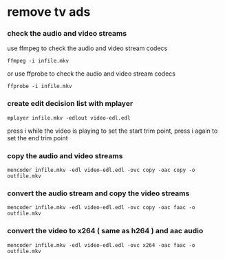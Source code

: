 # remove tv ads


### check the audio and video streams

use ffmpeg to check the audio and video stream codecs

	ffmpeg -i infile.mkv

or use ffprobe to check the audio and video stream codecs

	ffprobe -i infile.mkv

### create edit decision list with mplayer

	mplayer infile.mkv -edlout video-edl.edl

press i while the video is playing to set the start trim point,
press i again to set the end trim point

### copy the audio and video streams
	mencoder infile.mkv -edl video-edl.edl -ovc copy -oac copy -o outfile.mkv

### convert the audio stream and copy the video streams
	mencoder infile.mkv -edl video-edl.edl -ovc copy -oac faac -o outfile.mkv

### convert the video to x264 ( same as h264 ) and aac audio
	mencoder infile.mkv -edl video-edl.edl -ovc x264 -oac faac -o outfile.mkv